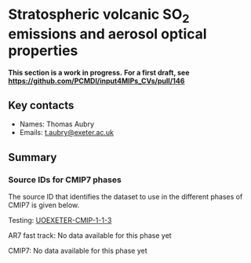 <!--- These values are used by `fill-out-auto-generated-sections.py` -->
<!--- forcing="Stratospheric volcanic SO<sub>2</sub> emissions and aerosol optical properties" -->
<!--- source_id_stub="UOEXETER-CMIP" -->
# Stratospheric volcanic SO<sub>2</sub> emissions and aerosol optical properties

**This section is a work in progress.**
**For a first draft, see https://github.com/PCMDI/input4MIPs_CVs/pull/146**

## Key contacts

- Names: Thomas Aubry
- Emails: t.aubry@exeter.ac.uk

## Summary

<!--- begin-cmip7-phases-source-ids -->
<!--- Do not edit this section, it is automatically updated when the docs are built -->
### Source IDs for CMIP7 phases

The source ID that identifies the dataset to use in the different phases of CMIP7 is given below.

Testing: [UOEXETER-CMIP-1-1-3](https://aims2.llnl.gov/search?project=input4MIPs&versionType=all&&activeFacets=%7B%22source_id%22%3A%22UOEXETER-CMIP-1-1-3%22%7D)

AR7 fast track: No data available for this phase yet

CMIP7: No data available for this phase yet

<!--- end-cmip7-phases-source-ids -->

<!--- begin-revision-history -->
<!--- Do not edit this section, it is automatically updated when the docs are built -->
<!--- No revisions, hence section is blank -->
<!--- end-revision-history -->
